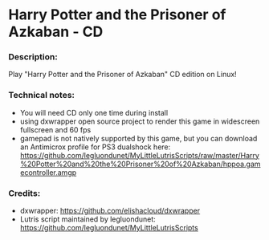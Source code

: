 # Harry Potter and the Prisoner of Azkaban - CD
### Description:
Play "Harry Potter and the Prisoner of Azkaban" CD edition on Linux!
### Technical notes:
- You will need CD only one time during install
- using dxwrapper open source project to render this game in widescreen fullscreen and 60 fps
- gamepad is not natively supported by this game, but you can download an Antimicrox profile for PS3 dualshock here: https://github.com/legluondunet/MyLittleLutrisScripts/raw/master/Harry%20Potter%20and%20the%20Prisoner%20of%20Azkaban/hppoa.gamecontroller.amgp
### Credits:
- dxwrapper: https://github.com/elishacloud/dxwrapper
- Lutris script maintained by legluondunet: https://github.com/legluondunet/MyLittleLutrisScripts
